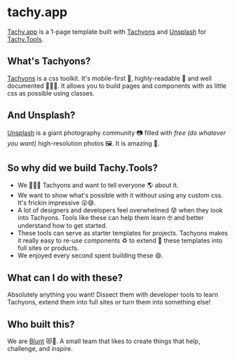 # tachy.app

[Tachy.app](http://blunt.af/tachy.app/) is a 1-page template built with [Tachyons](http://www.tachyons.io) and [Unsplash](http://www.unsplash.com)  for [Tachy.Tools](http://tachy.tools).

## What's Tachyons?

[Tachyons](http://www.tachyons.io) is a css toolkit. It's mobile-first 📱, highly-readable 📖 and well documented 📘📙📕. It allows you to build pages and components with as little css as possible using classes.

## And Unsplash?
[Unsplash](https://unsplash.com/) is a giant photography community 📷 filled with *free (do whatever you want)* high-resolution photos 🖼️. It is amazing 🙏.

## So why did we build Tachy.Tools?
- We 💓💓💓 Tachyons and want to tell everyone 🌎 about it.
- We want to show what's possible with it without using any custom css. It's frickin impressive 😮😅.
- A lot of designers and developers feel overwhelmed 😰 when they look into Tachyons. Tools like these can help them learn 🤓 and better understand how to get started.
- These tools can serve as starter templates for projects. Tachyons makes it really easy to re-use components ♻️ to extend 🚀 these templates into full sites or products.
- We enjoyed every second spent building these 😄.

## What can I do with these?
Absolutely anything you want! Dissect them with developer tools to learn Tachyons, extend them into full sites or turn them into something else!

## Who built this?
We are [Blunt](http://blunt.af) 😻🐻. A small team that likes to create things that help, challenge, and inspire.
